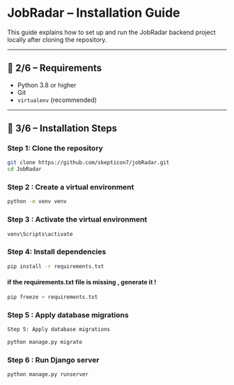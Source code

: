 # JobRadar – Installation Guide

This guide explains how to set up and run the JobRadar backend project locally after cloning the repository.

---

## 🧰 2/6 – Requirements

- Python 3.8 or higher
- Git
- `virtualenv` (recommended)

---

## 🔧 3/6 – Installation Steps

### Step 1: Clone the repository

```bash
git clone https://github.com/skepticon7/jobRadar.git
cd JobRadar
```

### Step 2 : Create a virtual environment

```bash
python -m venv venv
```

### Step 3 : Activate the virtual environment

```bash
venv\Scripts\activate
```

### Step 4: Install dependencies

```bash
pip install -r requirements.txt
```

#### if the requirements.txt file is missing , generate it !

```bash
pip freeze > requirements.txt
```


### Step 5 : Apply database migrations

```bash
Step 5: Apply database migrations
```
```bash
python manage.py migrate
```

### Step 6 : Run Django server
```bash
python manage.py runserver
```




